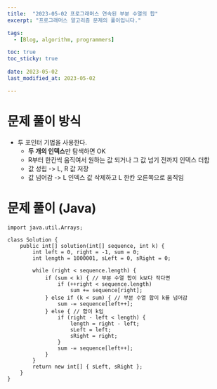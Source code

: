 ```yaml
---
title:  "2023-05-02 프로그래머스 연속된 부분 수열의 합"
excerpt: "프로그래머스 알고리즘 문제의 풀이입니다."

tags:
  - [Blog, algorithm, programmers]

toc: true
toc_sticky: true
 
date: 2023-05-02
last_modified_at: 2023-05-02

---
```


# 문제 풀이 방식

- 투 포인터 기법을 사용한다.
	- **두 개의 인덱스**만 탐색하면 OK
	- R부터 한칸씩 움직여서 원하는 값 되거나 그 값 넘기 전까지 인덱스 더함
	- 값 성립 -> L, R 값 저장
	- 값 넘어감 -> L 인덱스 값 삭제하고 L 한칸 오른쪽으로 움직임

# 문제 풀이 (Java) 

```
import java.util.Arrays;

class Solution {
    public int[] solution(int[] sequence, int k) {
        int left = 0, right = -1, sum = 0;
        int length = 1000001, sLeft = 0, sRight = 0; 

        while (right < sequence.length) {
            if (sum < k) { // 부분 수열 합이 k보다 작다면
                if (++right < sequence.length) 
                    sum += sequence[right]; 
            } else if (k < sum) { // 부분 수열 합이 k를 넘어감
                sum -= sequence[left++]; 
            } else { // 합이 k임
                if (right - left < length) { 
                    length = right - left;
                    sLeft = left;
                    sRight = right;
                }
                sum -= sequence[left++];
            }
        }
        return new int[] { sLeft, sRight };
    }
}
```

